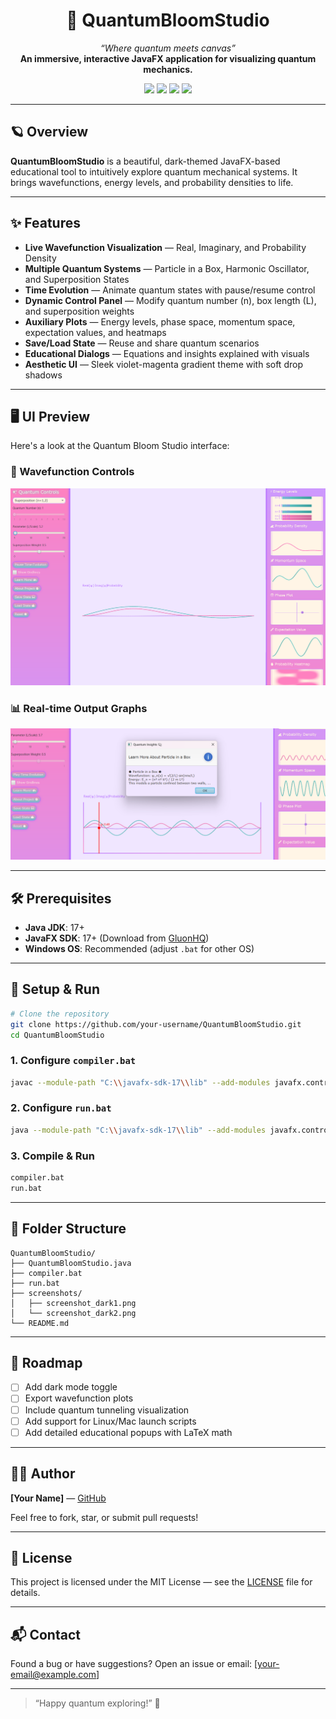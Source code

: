 <h1 align="center">
  🌌 QuantumBloomStudio
</h1>

<p align="center">
  <em>“Where quantum meets canvas”</em><br>
  <strong>An immersive, interactive JavaFX application for visualizing quantum mechanics.</strong>
</p>

<p align="center">
  <img src="https://img.shields.io/badge/java-17%2B-red?style=for-the-badge&logo=java" />
  <img src="https://img.shields.io/badge/JavaFX-17%2B-blue?style=for-the-badge&logo=java" />
  <img src="https://img.shields.io/badge/license-MIT-purple?style=for-the-badge" />
  <img src="https://img.shields.io/badge/status-active--development-magenta?style=for-the-badge" />
</p>

---

## 🪐 Overview
**QuantumBloomStudio** is a beautiful, dark-themed JavaFX-based educational tool to intuitively explore quantum mechanical systems. It brings wavefunctions, energy levels, and probability densities to life.

---

## ✨ Features
- **Live Wavefunction Visualization** — Real, Imaginary, and Probability Density
- **Multiple Quantum Systems** — Particle in a Box, Harmonic Oscillator, and Superposition States
- **Time Evolution** — Animate quantum states with pause/resume control
- **Dynamic Control Panel** — Modify quantum number \(n\), box length \(L\), and superposition weights
- **Auxiliary Plots** — Energy levels, phase space, momentum space, expectation values, and heatmaps
- **Save/Load State** — Reuse and share quantum scenarios
- **Educational Dialogs** — Equations and insights explained with visuals
- **Aesthetic UI** — Sleek violet-magenta gradient theme with soft drop shadows

---

## 🖥️ UI Preview

Here's a look at the Quantum Bloom Studio interface:

### 🌌 Wavefunction Controls
![Wavefunction Controls](ui-preview/Screenshot%202025-06-14%20094547.png)

### 📊 Real-time Output Graphs
![Graph Preview](ui-preview/Screenshot%202025-06-14%20094814.png)

---

## 🛠️ Prerequisites
- **Java JDK**: 17+
- **JavaFX SDK**: 17+ (Download from [GluonHQ](https://gluonhq.com/products/javafx/))
- **Windows OS**: Recommended (adjust `.bat` for other OS)

---

## 🚀 Setup & Run

```bash
# Clone the repository
git clone https://github.com/your-username/QuantumBloomStudio.git
cd QuantumBloomStudio
```

### 1. Configure `compiler.bat`
```bash
javac --module-path "C:\\javafx-sdk-17\\lib" --add-modules javafx.controls,javafx.fxml QuantumBloomStudio.java
```

### 2. Configure `run.bat`
```bash
java --module-path "C:\\javafx-sdk-17\\lib" --add-modules javafx.controls,javafx.fxml QuantumBloomStudio
```

### 3. Compile & Run
```bash
compiler.bat
run.bat
```

---

## 🧾 Folder Structure
```
QuantumBloomStudio/
├── QuantumBloomStudio.java
├── compiler.bat
├── run.bat
├── screenshots/
│   ├── screenshot_dark1.png
│   └── screenshot_dark2.png
└── README.md
```

---

## 🧪 Roadmap
- [ ] Add dark mode toggle
- [ ] Export wavefunction plots
- [ ] Include quantum tunneling visualization
- [ ] Add support for Linux/Mac launch scripts
- [ ] Add detailed educational popups with LaTeX math

---

## 👩‍💻 Author
**[Your Name]** — [GitHub](https://github.com/your-username)

Feel free to fork, star, or submit pull requests!

---

## 📄 License
This project is licensed under the MIT License — see the [LICENSE](LICENSE) file for details.

---

## 📬 Contact
Found a bug or have suggestions? Open an issue or email: [your-email@example.com]

---

> “Happy quantum exploring!” 🌟
